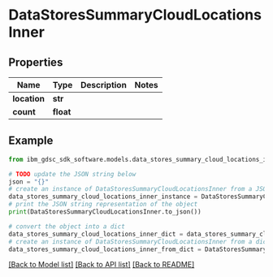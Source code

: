 # DataStoresSummaryCloudLocationsInner


## Properties

Name | Type | Description | Notes
------------ | ------------- | ------------- | -------------
**location** | **str** |  | 
**count** | **float** |  | 

## Example

```python
from ibm_gdsc_sdk_software.models.data_stores_summary_cloud_locations_inner import DataStoresSummaryCloudLocationsInner

# TODO update the JSON string below
json = "{}"
# create an instance of DataStoresSummaryCloudLocationsInner from a JSON string
data_stores_summary_cloud_locations_inner_instance = DataStoresSummaryCloudLocationsInner.from_json(json)
# print the JSON string representation of the object
print(DataStoresSummaryCloudLocationsInner.to_json())

# convert the object into a dict
data_stores_summary_cloud_locations_inner_dict = data_stores_summary_cloud_locations_inner_instance.to_dict()
# create an instance of DataStoresSummaryCloudLocationsInner from a dict
data_stores_summary_cloud_locations_inner_from_dict = DataStoresSummaryCloudLocationsInner.from_dict(data_stores_summary_cloud_locations_inner_dict)
```
[[Back to Model list]](../README.md#documentation-for-models) [[Back to API list]](../README.md#documentation-for-api-endpoints) [[Back to README]](../README.md)


